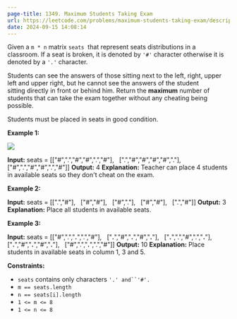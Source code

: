 ```yaml
---
page-title: 1349. Maximum Students Taking Exam
url: https://leetcode.com/problems/maximum-students-taking-exam/description/
date: 2024-09-15 14:08:14
---
```

Given a `m * n` matrix `seats`  that represent seats distributions in a classroom. If a seat is broken, it is denoted by `'#'` character otherwise it is denoted by a `'.'` character.

Students can see the answers of those sitting next to the left, right, upper left and upper right, but he cannot see the answers of the student sitting directly in front or behind him. Return the **maximum** number of students that can take the exam together without any cheating being possible.

Students must be placed in seats in good condition.

**Example 1:**

![](https://assets.leetcode.com/uploads/2020/01/29/image.png)

**Input:** seats = \[\["#",".","#","#",".","#"\],
                \[".","#","#","#","#","."\],
                \["#",".","#","#",".","#"\]\]
**Output:** 4
**Explanation:** Teacher can place 4 students in available seats so they don't cheat on the exam. 

**Example 2:**

**Input:** seats = \[\[".","#"\],
                \["#","#"\],
                \["#","."\],
                \["#","#"\],
                \[".","#"\]\]
**Output:** 3
**Explanation:** Place all students in available seats. 

**Example 3:**

**Input:** seats = \[\["#",".","**.**",".","#"\],
                \["**.**","#","**.**","#","**.**"\],
                \["**.**",".","#",".","**.**"\],
                \["**.**","#","**.**","#","**.**"\],
                \["#",".","**.**",".","#"\]\]
**Output:** 10
**Explanation:** Place students in available seats in column 1, 3 and 5.

**Constraints:**

-   `seats` contains only characters `'.' and``'#'.`
-   `m == seats.length`
-   `n == seats[i].length`
-   `1 <= m <= 8`
-   `1 <= n <= 8`